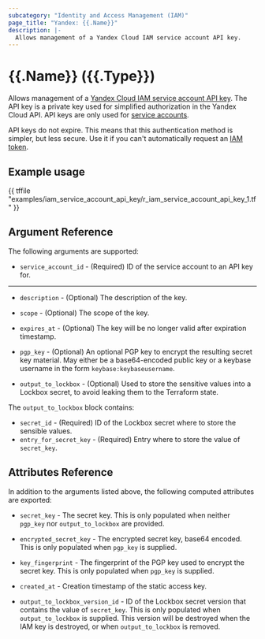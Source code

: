 ```yaml
---
subcategory: "Identity and Access Management (IAM)"
page_title: "Yandex: {{.Name}}"
description: |-
  Allows management of a Yandex Cloud IAM service account API key.
---
```


# {{.Name}} ({{.Type}})

Allows management of a [Yandex Cloud IAM service account API key](https://cloud.yandex.com/docs/iam/concepts/authorization/api-key). The API key is a private key used for simplified authorization in the Yandex Cloud API. API keys are only used for [service accounts](https://cloud.yandex.com/docs/iam/concepts/users/service-accounts).

API keys do not expire. This means that this authentication method is simpler, but less secure. Use it if you can't automatically request an [IAM token](https://cloud.yandex.com/docs/iam/concepts/authorization/iam-token).

## Example usage

{{ tffile "examples/iam_service_account_api_key/r_iam_service_account_api_key_1.tf" }}

## Argument Reference

The following arguments are supported:

* `service_account_id` - (Required) ID of the service account to an API key for.

---

* `description` - (Optional) The description of the key.

* `scope` - (Optional) The scope of the key.

* `expires_at` - (Optional) The key will be no longer valid after expiration timestamp.

* `pgp_key` - (Optional) An optional PGP key to encrypt the resulting secret key material. May either be a base64-encoded public key or a keybase username in the form `keybase:keybaseusername`.

* `output_to_lockbox` - (Optional) Used to store the sensitive values into a Lockbox secret, to avoid leaking them to the Terraform state.

The `output_to_lockbox` block contains:

* `secret_id` - (Required) ID of the Lockbox secret where to store the sensible values.
* `entry_for_secret_key` - (Required) Entry where to store the value of `secret_key`.

## Attributes Reference

In addition to the arguments listed above, the following computed attributes are exported:

* `secret_key` - The secret key. This is only populated when neither `pgp_key` nor `output_to_lockbox` are provided.

* `encrypted_secret_key` - The encrypted secret key, base64 encoded. This is only populated when `pgp_key` is supplied.

* `key_fingerprint` - The fingerprint of the PGP key used to encrypt the secret key. This is only populated when `pgp_key` is supplied.

* `created_at` - Creation timestamp of the static access key.

* `output_to_lockbox_version_id` - ID of the Lockbox secret version that contains the value of `secret_key`. This is only populated when `output_to_lockbox` is supplied. This version will be destroyed when the IAM key is destroyed, or when `output_to_lockbox` is removed.
